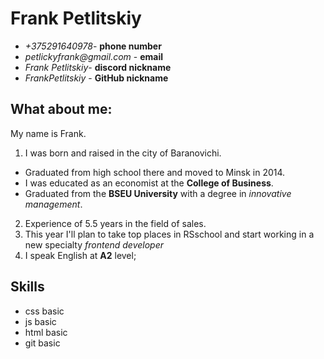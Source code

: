 # Frank Petlitskiy #
* _+375291640978_- **phone number**
* _petlickyfrank@gmail.com_ - **email**
* _Frank Petlitskiy_- **discord nickname**
* _FrankPetlitskiy_ - **GitHub nickname**
## What about me: 
My name is Frank. 
1. I was born and raised in the city of Baranovichi. 
* Graduated from high school there and moved to Minsk in 2014. 
* I was educated as an economist at the **College of Business**.
* Graduated from the **BSEU University** with a degree in _innovative management_. 
2. Experience of 5.5 years in the field of sales.
3. This year I'll plan to take top places in RSschool and start working in a new specialty _frontend developer_
4. I speak English at **A2** level;
## Skills ##
* css basic
* js basic
* html basic
* git basic 
####